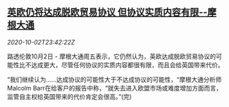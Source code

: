 <!--1601682896000-->
[英欧仍将达成脱欧贸易协议 但协议实质内容有限--摩根大通](https://cn.reuters.com/article/britain-eu-jpmorgan-1003-idCNKBS26N3O1)
------

<div><i>2020-10-02T23:42:22Z</i></div><p>路透伦敦10月2日 - 摩根大通周五表示，它仍然认为，英欧达成脱欧贸易协议的可能性比不达成更大，尽管任何协议的实质内容都很有限，而且会给英国带来代价。</p><p>“我们继续认为……达成协议的可能性大于不达成协议的可能性，“摩根大通分析师Malcolm Barr在给客户的报告中称，“就失去进入欧盟市场或难度增加方面而言，监管自主权给英国带来的代价肯定会很高。”(完)</p>
